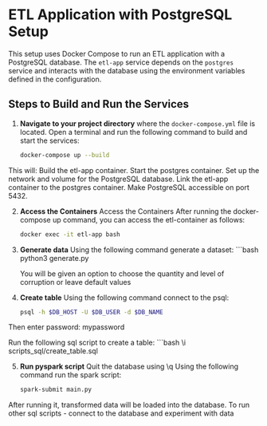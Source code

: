# ETL Application with PostgreSQL Setup

This setup uses Docker Compose to run an ETL application with a PostgreSQL database. The `etl-app` service depends on the `postgres` service and interacts with the database using the environment variables defined in the configuration.

## Steps to Build and Run the Services

1. **Navigate to your project directory** where the `docker-compose.yml` file is located. Open a terminal and run the following command to build and start the services:

    ```bash
    docker-compose up --build

This will:
Build the etl-app container.
Start the postgres container.
Set up the network and volume for the PostgreSQL database.
Link the etl-app container to the postgres container.
Make PostgreSQL accessible on port 5432.


2. **Access the Containers**
    Access the Containers
    After running the docker-compose up command, you can access the etl-container as follows:
    ```bash
    docker exec -it etl-app bash


3. **Generate data**
    Using the following command generate a dataset:
        ```bash
        python3 generate.py

    You will be given an option to choose the quantity and level of corruption or leave default values


4. **Create table**
    Using the following command connect to the psql:
    ```bash
    psql -h $DB_HOST -U $DB_USER -d $DB_NAME

Then enter password: mypassword

Run the following sql script to create a table:
        ```bash
        \i scripts_sql/create_table.sql


5. **Run pyspark script**
    Quit the database using \q
    Using the following command run the spark script:
    ```bash
    spark-submit main.py

After running it, transformed data will be loaded into the database.
To run other sql scripts - connect to the database and experiment with data